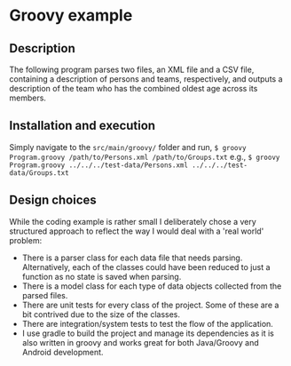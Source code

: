 Groovy example
============

## Description

The following program parses two files, an XML file and a CSV file, containing a
description of persons and teams, respectively, and outputs a description of
the team who has the combined oldest age across its members.

## Installation and execution

Simply navigate to the `src/main/groovy/` folder and run,
`$ groovy Program.groovy /path/to/Persons.xml /path/to/Groups.txt`
e.g.,
`$ groovy Program.groovy ../../../test-data/Persons.xml ../../../test-data/Groups.txt`

## Design choices

While the coding example is rather small I deliberately chose a very structured
approach to reflect the way I would deal with a 'real world' problem:

- There is a parser class for each data file that needs parsing. Alternatively,
  each of the classes could have been reduced to just a function as no state is
  saved when parsing.
- There is a model class for each type of data objects collected from the parsed
  files.
- There are unit tests for every class of the project. Some of these are a bit
  contrived due to the size of the classes.
- There are integration/system tests to test the flow of the application.
- I use gradle to build the project and manage its dependencies as it is also
  written in groovy and works great for both Java/Groovy and Android development.
